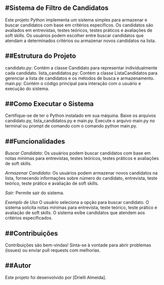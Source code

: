 #Sistema de Filtro de Candidatos
--
Este projeto Python implementa um sistema simples para armazenar e buscar candidatos com base em critérios específicos. Os candidatos são avaliados em entrevistas, testes teóricos, testes práticos e avaliações de soft skills. Os usuários podem escolher entre buscar candidatos que atendam a determinados critérios ou armazenar novos candidatos na lista.

##Estrutura do Projeto
--
candidato.py: Contém a classe Candidato para representar individualmente cada candidato.
lista_candidatos.py: Contém a classe ListaCandidatos para gerenciar a lista de candidatos e os métodos de busca e armazenamento.
main.py: Contém o código principal para interação com o usuário e execução do sistema.

##Como Executar o Sistema
--
Certifique-se de ter o Python instalado em sua máquina.
Baixe os arquivos candidato.py, lista_candidatos.py e main.py.
Execute o arquivo main.py no terminal ou prompt de comando com o comando python main.py.

##Funcionalidades
--
*Buscar Candidato:*
Os usuários podem buscar candidatos com base em notas mínimas para entrevistas, testes teóricos, testes práticos e avaliações de soft skills.

*Armazenar Candidato:*
Os usuários podem armazenar novos candidatos na lista, fornecendo informações sobre número do candidato, entrevista, teste teórico, teste prático e avaliação de soft skills.

*Sair:*
Permite sair do sistema.

*Exemplo de Uso*
O usuário seleciona a opção para buscar candidato.
O sistema solicita notas mínimas para entrevista, teste teórico, teste prático e avaliação de soft skills.
O sistema exibe candidatos que atendem aos critérios especificados.

##Contribuições
--
Contribuições são bem-vindas! Sinta-se à vontade para abrir problemas (issues) ou enviar pull requests com melhorias.

##Autor
--
Este projeto foi desenvolvido por [Drielli Almeida].


